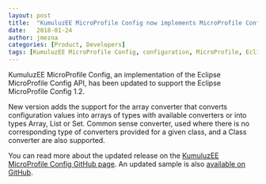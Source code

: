 ```yaml
---
layout: post
title:  "KumuluzEE MicroProfile Config now implements MicroProfile Config 1.2"
date:   2018-01-24
author: jmezna
categories: [Product, Developers]
tags: [KumuluzEE MicroProfile Config, configuration, MicroProfile, Eclipse MicroProfile]
---
```


KumuluzEE MicroProfile Config, an implementation of the Eclipse MicroProfile Config API, has been updated to support the Eclipse MicroProfile Config 1.2.

New version adds the support for the array converter that converts configuration values into arrays of types with available converters or into types Array, List or Set. Common sense converter, used where there is no corresponding type of converters provided for a given class, and a Class converter are also supported.

<!--more-->

You can read more about the updated release on the [KumuluzEE MicroProfile Config GitHub page](https://github.com/kumuluz/kumuluzee-config-mp). An updated sample is also [available on GitHub](https://github.com/kumuluz/kumuluzee-samples/tree/master/kumuluzee-config-mp).




